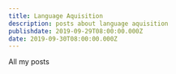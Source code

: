 ```yaml
---
title: Language Aquisition
description: posts about language aquisition
publishdate: 2019-09-29T08:00:00.000Z
date: 2019-09-30T08:00:00.000Z
---
```


All my posts
